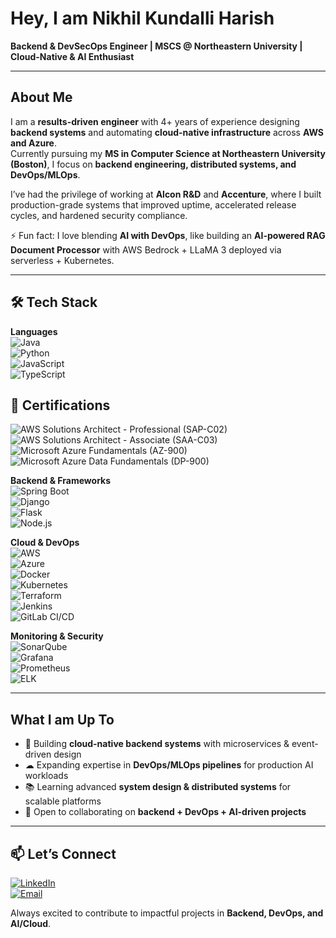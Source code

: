 # Hey, I am Nikhil Kundalli Harish  

**Backend & DevSecOps Engineer | MSCS @ Northeastern University | Cloud-Native & AI Enthusiast**  

---

## About Me  

I am a **results-driven engineer** with 4+ years of experience designing **backend systems** and automating **cloud-native infrastructure** across **AWS and Azure**.  
Currently pursuing my **MS in Computer Science at Northeastern University (Boston)**, I focus on **backend engineering, distributed systems, and DevOps/MLOps**.  

I’ve had the privilege of working at **Alcon R&D** and **Accenture**, where I built production-grade systems that improved uptime, accelerated release cycles, and hardened security compliance.  

⚡ Fun fact: I love blending **AI with DevOps**, like building an **AI-powered RAG Document Processor** with AWS Bedrock + LLaMA 3 deployed via serverless + Kubernetes.  

---

## 🛠️ Tech Stack  

**Languages**  
![Java](https://img.shields.io/badge/Java-ED8B00?style=for-the-badge&logo=java&logoColor=white)  
![Python](https://img.shields.io/badge/Python-3776AB?style=for-the-badge&logo=python&logoColor=white)  
![JavaScript](https://img.shields.io/badge/JavaScript-F7DF1E?style=for-the-badge&logo=javascript&logoColor=black)  
![TypeScript](https://img.shields.io/badge/TypeScript-007ACC?style=for-the-badge&logo=typescript&logoColor=white)  

## 📜 Certifications  

![AWS Solutions Architect - Professional (SAP-C02)](https://img.shields.io/badge/AWS%20Solutions%20Architect%20Professional-FF9900?style=for-the-badge&logo=amazonaws&logoColor=white)  
![AWS Solutions Architect - Associate (SAA-C03)](https://img.shields.io/badge/AWS%20Solutions%20Architect%20Associate-FF9900?style=for-the-badge&logo=amazonaws&logoColor=white)  
![Microsoft Azure Fundamentals (AZ-900)](https://img.shields.io/badge/Microsoft%20Azure%20Fundamentals%20(AZ--900)-0078D4?style=for-the-badge&logo=microsoftazure&logoColor=white)  
![Microsoft Azure Data Fundamentals (DP-900)](https://img.shields.io/badge/Microsoft%20Azure%20Data%20Fundamentals%20(DP--900)-0078D4?style=for-the-badge&logo=microsoftazure&logoColor=white)  

**Backend & Frameworks**  
![Spring Boot](https://img.shields.io/badge/Spring%20Boot-6DB33F?style=for-the-badge&logo=springboot&logoColor=white)  
![Django](https://img.shields.io/badge/Django-092E20?style=for-the-badge&logo=django&logoColor=white)  
![Flask](https://img.shields.io/badge/Flask-000000?style=for-the-badge&logo=flask&logoColor=white)  
![Node.js](https://img.shields.io/badge/Node.js-43853D?style=for-the-badge&logo=node.js&logoColor=white)  

**Cloud & DevOps**  
![AWS](https://img.shields.io/badge/AWS-232F3E?style=for-the-badge&logo=amazonaws&logoColor=white)  
![Azure](https://img.shields.io/badge/Azure-0078D4?style=for-the-badge&logo=microsoftazure&logoColor=white)  
![Docker](https://img.shields.io/badge/Docker-2496ED?style=for-the-badge&logo=docker&logoColor=white)  
![Kubernetes](https://img.shields.io/badge/Kubernetes-326CE5?style=for-the-badge&logo=kubernetes&logoColor=white)  
![Terraform](https://img.shields.io/badge/Terraform-623CE4?style=for-the-badge&logo=terraform&logoColor=white)  
![Jenkins](https://img.shields.io/badge/Jenkins-D24939?style=for-the-badge&logo=jenkins&logoColor=white)  
![GitLab CI/CD](https://img.shields.io/badge/GitLab-FCA121?style=for-the-badge&logo=gitlab&logoColor=white)  

**Monitoring & Security**  
![SonarQube](https://img.shields.io/badge/SonarQube-4E9BCD?style=for-the-badge&logo=sonarqube&logoColor=white)  
![Grafana](https://img.shields.io/badge/Grafana-F46800?style=for-the-badge&logo=grafana&logoColor=white)  
![Prometheus](https://img.shields.io/badge/Prometheus-E6522C?style=for-the-badge&logo=prometheus&logoColor=white)  
![ELK](https://img.shields.io/badge/ELK%20Stack-005571?style=for-the-badge&logo=elasticstack&logoColor=white)  

---

## What I am Up To  

- 🔭 Building **cloud-native backend systems** with microservices & event-driven design  
- ☁ Expanding expertise in **DevOps/MLOps pipelines** for production AI workloads  
- 📚 Learning advanced **system design & distributed systems** for scalable platforms  
- 🤝 Open to collaborating on **backend + DevOps + AI-driven projects**  

---

## 📫 Let’s Connect  

[![LinkedIn](https://img.shields.io/badge/LinkedIn-0A66C2?style=for-the-badge&logo=linkedin&logoColor=white)](https://linkedin.com/in/nikhil-k-harish)  
[![Email](https://img.shields.io/badge/Email-D14836?style=for-the-badge&logo=gmail&logoColor=white)](mailto:nikkh27@gmail.com)  

Always excited to contribute to impactful projects in **Backend, DevOps, and AI/Cloud**.  
